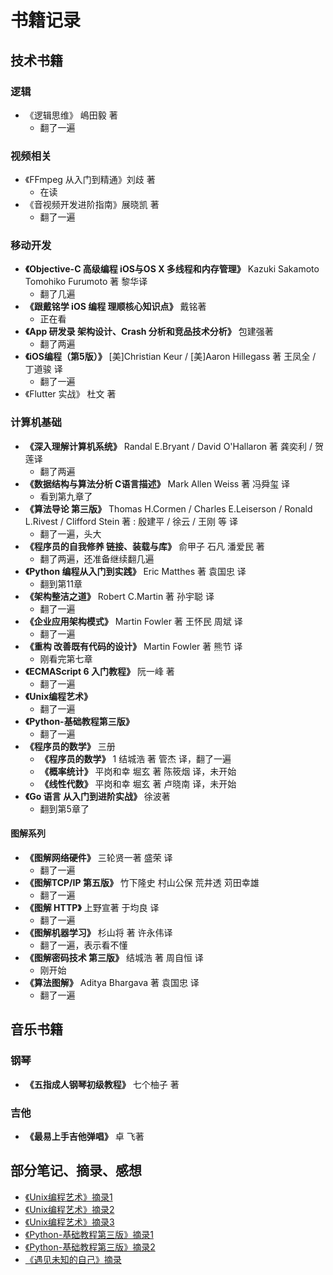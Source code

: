# 书籍记录

## 技术书籍

### 逻辑

- 《逻辑思维》 嶋田毅 著
  - 翻了一遍



### 视频相关

- 《FFmpeg 从入门到精通》刘歧 著
  - 在读
- 《音视频开发进阶指南》展晓凯 著
  - 翻了一遍



### 移动开发
- **《Objective-C 高级编程 iOS与OS X 多线程和内存管理》**  Kazuki Sakamoto Tomohiko Furumoto 著 黎华译
    - 翻了几遍
- **《跟戴铭学 iOS 编程 理顺核心知识点》**  戴铭著
    - 正在看
- **《App 研发录 架构设计、Crash 分析和竞品技术分析》**  包建强著
    - 翻了两遍
- **《iOS编程（第5版）》**  [美]Christian Keur / [美]Aaron Hillegass 著  王凤全 / 丁道骏 译
    - 翻了一遍
- 《Flutter 实战》 杜文 著



### 计算机基础
- **《深入理解计算机系统》**  Randal E.Bryant / David O'Hallaron 著 龚奕利 / 贺莲译
    - 翻了两遍
- **《数据结构与算法分析 C语言描述》** Mark Allen Weiss 著 冯舜玺 译
    - 看到第九章了
- **《算法导论 第三版》** Thomas H.Cormen / Charles E.Leiserson / Ronald L.Rivest / Clifford Stein 著 : 殷建平 / 徐云 / 王刚 等 译
    - 翻了一遍，头大
- **《程序员的自我修养 链接、装载与库》**  俞甲子 石凡 潘爱民 著
    - 翻了两遍，还准备继续翻几遍
- **《Python 编程从入门到实践》** Eric Matthes 著 袁国忠 译
    - 翻到第11章
- **《架构整洁之道》**  Robert C.Martin 著 孙宇聪 译
    - 翻了一遍
- **《企业应用架构模式》**  Martin Fowler 著 王怀民 周斌 译
    - 翻了一遍
- **《重构 改善既有代码的设计》** Martin Fowler 著 熊节 译
    - 刚看完第七章
- **《ECMAScript 6 入门教程》** 阮一峰 著
    - 翻了一遍
- **《Unix编程艺术》** 
    - 翻了一遍
- **《Python-基础教程第三版》** 
    - 翻了一遍
- **《程序员的数学》** 三册
    - **《程序员的数学》** 1 结城浩 著 管杰 译，翻了一遍
    - **《概率统计》** 平岗和幸 堀玄 著 陈筱烟 译，未开始
    - **《线性代数》** 平岗和幸 堀玄 著 卢晓南 译，未开始
- **《Go 语言 从入门到进阶实战》**  徐波著
    - 翻到第5章了



#### 图解系列
- **《图解网络硬件》**  三轮贤一著 盛荣 译
    - 翻了一遍
- **《图解TCP/IP 第五版》** 竹下隆史 村山公保 荒井透 苅田幸雄
    - 翻了一遍
- **《图解 HTTP》**  上野宣著 于均良 译
    - 翻了一遍
- **《图解机器学习》** 杉山将 著 许永伟译
    - 翻了一遍，表示看不懂
- **《图解密码技术 第三版》** 结城浩 著 周自恒 译
    - 刚开始
- **《算法图解》** Aditya Bhargava 著 袁国忠 译
    - 翻了一遍




## 音乐书籍

### 钢琴
- **《五指成人钢琴初级教程》** 七个柚子 著

### 吉他
- **《最易上手吉他弹唱》** 卓 飞著



## 部分笔记、摘录、感想
- [《Unix编程艺术》摘录1](./articles/2019-01-15-《Unix编程艺术》摘录Part1.md)
- [《Unix编程艺术》摘录2](./articles/2019-01-20-《Unix编程艺术》摘录Part2.md)
- [《Unix编程艺术》摘录3](./articles/2019-01-31-《Unix编程艺术》摘录Part3.md)
- [《Python-基础教程第三版》摘录1](./articles/2019-02-19-《Python-基础教程第三版》摘录Part1.md)
- [《Python-基础教程第三版》摘录2](./articles/2019-04-04-《Python-基础教程第三版》摘录Part2.md)
- [《遇见未知的自己》摘录](./articles/2017-3-17-读《遇见未知的自己》摘录.md)